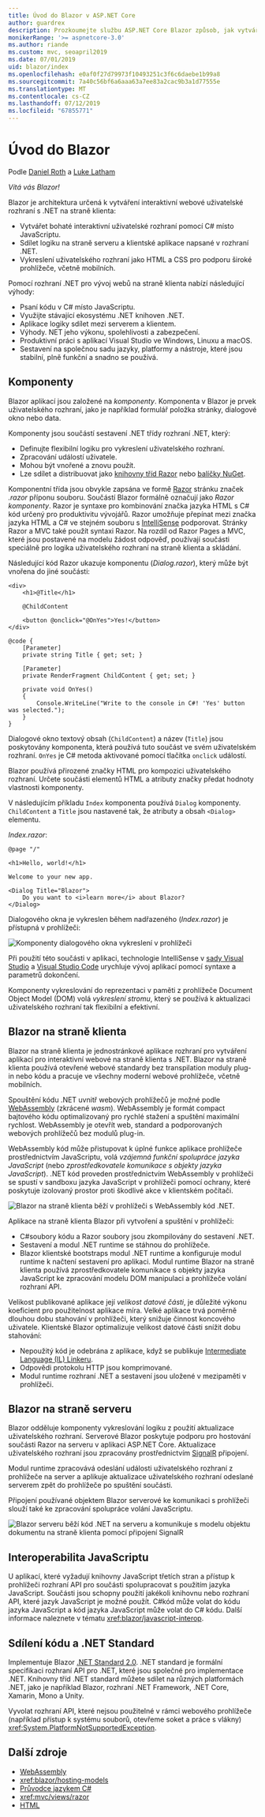 ```yaml
---
title: Úvod do Blazor v ASP.NET Core
author: guardrex
description: Prozkoumejte službu ASP.NET Core Blazor způsob, jak vytvářet interaktivní webové na straně klienta uživatelské rozhraní s využitím .NET v aplikaci ASP.NET Core.
monikerRange: '>= aspnetcore-3.0'
ms.author: riande
ms.custom: mvc, seoapril2019
ms.date: 07/01/2019
uid: blazor/index
ms.openlocfilehash: e0af0f27d79973f10493251c3f6c6daebe1b99a8
ms.sourcegitcommit: 7a40c56bf6a6aaa63a7ee83a2cac9b3a1d77555e
ms.translationtype: MT
ms.contentlocale: cs-CZ
ms.lasthandoff: 07/12/2019
ms.locfileid: "67855771"
---
```

# <a name="introduction-to-blazor"></a>Úvod do Blazor

Podle [Daniel Roth](https://github.com/danroth27) a [Luke Latham](https://github.com/guardrex)

*Vítá vás Blazor!*

Blazor je architektura určená k vytváření interaktivní webové uživatelské rozhraní s .NET na straně klienta:

* Vytvářet bohaté interaktivní uživatelské rozhraní pomocí C# místo JavaScriptu.
* Sdílet logiku na straně serveru a klientské aplikace napsané v rozhraní .NET.
* Vykreslení uživatelského rozhraní jako HTML a CSS pro podporu široké prohlížeče, včetně mobilních.

Pomocí rozhraní .NET pro vývoj webů na straně klienta nabízí následující výhody:

* Psaní kódu v C# místo JavaScriptu.
* Využijte stávající ekosystému .NET knihoven .NET.
* Aplikace logiky sdílet mezi serverem a klientem.
* Výhody. NET jeho výkonu, spolehlivosti a zabezpečení.
* Produktivní práci s aplikací Visual Studio ve Windows, Linuxu a macOS.
* Sestavení na společnou sadu jazyky, platformy a nástroje, které jsou stabilní, plně funkční a snadno se používá.

## <a name="components"></a>Komponenty

Blazor aplikací jsou založené na *komponenty*. Komponenta v Blazor je prvek uživatelského rozhraní, jako je například formulář položka stránky, dialogové okno nebo data.

Komponenty jsou součástí sestavení .NET třídy rozhraní .NET, který:

* Definujte flexibilní logiku pro vykreslení uživatelského rozhraní.
* Zpracování událostí uživatele.
* Mohou být vnořené a znovu použít.
* Lze sdílet a distribuovat jako [knihovny tříd Razor](xref:razor-pages/ui-class) nebo [balíčky NuGet](/nuget/what-is-nuget).

Komponentní třída jsou obvykle zapsána ve formě [Razor](xref:mvc/views/razor) stránku značek *.razor* příponu souboru. Součástí Blazor formálně označují jako *Razor komponenty*. Razor je syntaxe pro kombinování značka jazyka HTML s C# kód určený pro produktivitu vývojářů. Razor umožňuje přepínat mezi značka jazyka HTML a C# ve stejném souboru s [IntelliSense](/visualstudio/ide/using-intellisense) podporovat. Stránky Razor a MVC také použít syntaxi Razor. Na rozdíl od Razor Pages a MVC, které jsou postavené na modelu žádost odpověď, používají součásti speciálně pro logika uživatelského rozhraní na straně klienta a skládání.

Následující kód Razor ukazuje komponentu (*Dialog.razor*), který může být vnořena do jiné součásti:

```cshtml
<div>
    <h1>@Title</h1>

    @ChildContent

    <button @onclick="@OnYes">Yes!</button>
</div>

@code {
    [Parameter]
    private string Title { get; set; }

    [Parameter]
    private RenderFragment ChildContent { get; set; }

    private void OnYes()
    {
        Console.WriteLine("Write to the console in C#! 'Yes' button was selected.");
    }
}
```

Dialogové okno textový obsah (`ChildContent`) a název (`Title`) jsou poskytovány komponenta, která používá tuto součást ve svém uživatelském rozhraní. `OnYes` je C# metoda aktivované pomocí tlačítka `onclick` událostí.

Blazor používá přirozené značky HTML pro kompozici uživatelského rozhraní. Určete součásti elementů HTML a atributy značky předat hodnoty vlastnosti komponenty.

V následujícím příkladu `Index` komponenta používá `Dialog` komponenty. `ChildContent` a `Title` jsou nastavené tak, že atributy a obsah `<Dialog>` elementu.

*Index.razor*:

```cshtml
@page "/"

<h1>Hello, world!</h1>

Welcome to your new app.

<Dialog Title="Blazor">
    Do you want to <i>learn more</i> about Blazor?
</Dialog>
```

Dialogového okna je vykreslen během nadřazeného (*Index.razor*) je přístupná v prohlížeči:

![Komponenty dialogového okna vykreslení v prohlížeči](index/_static/dialog.png)

Při použití této součásti v aplikaci, technologie IntelliSense v [sady Visual Studio](/visualstudio/ide/using-intellisense) a [Visual Studio Code](https://code.visualstudio.com/docs/editor/intellisense) urychluje vývoj aplikací pomocí syntaxe a parametrů dokončení.

Komponenty vykreslování do reprezentaci v paměti z prohlížeče Document Object Model (DOM) volá *vykreslení stromu*, který se používá k aktualizaci uživatelského rozhraní tak flexibilní a efektivní.

## <a name="blazor-client-side"></a>Blazor na straně klienta

Blazor na straně klienta je jednostránkové aplikace rozhraní pro vytváření aplikací pro interaktivní webové na straně klienta s .NET. Blazor na straně klienta používá otevřené webové standardy bez transpilation moduly plug-in nebo kódu a pracuje ve všechny moderní webové prohlížeče, včetně mobilních.

Spouštění kódu .NET uvnitř webových prohlížečů je možné podle [WebAssembly](https://webassembly.org) (zkrácené *wasm*). WebAssembly je formát compact bajtového kódu optimalizovaný pro rychlé stažení a spuštění maximální rychlost. WebAssembly je otevřít web, standard a podporovaných webových prohlížečů bez modulů plug-in.

WebAssembly kód může přistupovat k úplné funkce aplikace prohlížeče prostřednictvím JavaScriptu, volá *vzájemná funkční spolupráce jazyka JavaScript* (nebo *zprostředkovatele komunikace s objekty jazyka JavaScript*). .NET kód proveden prostřednictvím WebAssembly v prohlížeči se spustí v sandboxu jazyka JavaScript v prohlížeči pomocí ochrany, které poskytuje izolovaný prostor proti škodlivé akce v klientském počítači.

![Blazor na straně klienta běží v prohlížeči s WebAssembly kód .NET.](index/_static/blazor-client-side.png)

Aplikace na straně klienta Blazor při vytvoření a spuštění v prohlížeči:

* C#soubory kódu a Razor soubory jsou zkompilovány do sestavení .NET.
* Sestavení a modul .NET runtime se stáhnou do prohlížeče.
* Blazor klientské bootstraps modul .NET runtime a konfiguruje modul runtime k načtení sestavení pro aplikaci. Modul runtime Blazor na straně klienta používá zprostředkovatele komunikace s objekty jazyka JavaScript ke zpracování modelu DOM manipulaci a prohlížeče volání rozhraní API.

Velikost publikované aplikace její *velikost datové části*, je důležité výkonu koeficient pro použitelnost aplikace míra. Velké aplikace trvá poměrně dlouhou dobu stahování v prohlížeči, který snižuje činnost koncového uživatele. Klientské Blazor optimalizuje velikost datové části snížit dobu stahování:

* Nepoužitý kód je odebrána z aplikace, když se publikuje [Intermediate Language (IL) Linkeru](xref:host-and-deploy/blazor/configure-linker).
* Odpovědi protokolu HTTP jsou komprimované.
* Modul runtime rozhraní .NET a sestavení jsou uložené v mezipaměti v prohlížeči.

## <a name="blazor-server-side"></a>Blazor na straně serveru

Blazor odděluje komponenty vykreslování logiku z použití aktualizace uživatelského rozhraní. Serverové Blazor poskytuje podporu pro hostování součásti Razor na serveru v aplikaci ASP.NET Core. Aktualizace uživatelského rozhraní jsou zpracovány prostřednictvím [SignalR](xref:signalr/introduction) připojení.

Modul runtime zpracovává odeslání události uživatelského rozhraní z prohlížeče na server a aplikuje aktualizace uživatelského rozhraní odeslané serverem zpět do prohlížeče po spuštění součásti.

Připojení používané objektem Blazor serverové ke komunikaci s prohlížeči slouží také ke zpracování spolupráce volání JavaScriptu.

![Blazor serveru běží kód .NET na serveru a komunikuje s modelu objektu dokumentu na straně klienta pomocí připojení SignalR](index/_static/blazor-server-side.png)

## <a name="javascript-interop"></a>Interoperabilita JavaScriptu

U aplikací, které vyžadují knihovny JavaScript třetích stran a přístup k prohlížeči rozhraní API pro součásti spolupracovat s použitím jazyka JavaScript. Součásti jsou schopny použití jakékoli knihovnu nebo rozhraní API, které jazyk JavaScript je možné použít. C#kód může volat do kódu jazyka JavaScript a kód jazyka JavaScript může volat do C# kódu. Další informace naleznete v tématu <xref:blazor/javascript-interop>.

## <a name="code-sharing-and-net-standard"></a>Sdílení kódu a .NET Standard

Implementuje Blazor [.NET Standard 2.0](/dotnet/standard/net-standard). .NET standard je formální specifikaci rozhraní API pro .NET, které jsou společné pro implementace .NET. Knihovny tříd .NET standard můžete sdílet na různých platformách .NET, jako je například Blazor, rozhraní .NET Framework, .NET Core, Xamarin, Mono a Unity.

Vyvolat rozhraní API, které nejsou použitelné v rámci webového prohlížeče (například přístup k systému souborů, otevřeme soket a práce s vlákny) <xref:System.PlatformNotSupportedException>.

## <a name="additional-resources"></a>Další zdroje

* [WebAssembly](https://webassembly.org/)
* <xref:blazor/hosting-models>
* [Průvodce jazykem C#](/dotnet/csharp/)
* <xref:mvc/views/razor>
* [HTML](https://www.w3.org/html/)
